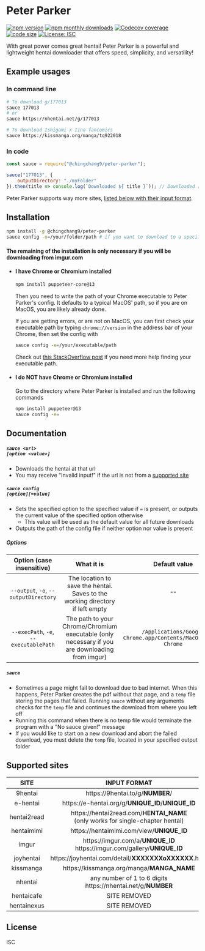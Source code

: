# Peter Parker
[![npm version](https://img.shields.io/npm/v/@chingchang9/peter-parker)](https://www.npmjs.com/package/@chingchang9/peter-parker)
[![npm monthly downloads](https://img.shields.io/npm/dm/@chingchang9/peter-parker)](https://www.npmjs.com/package/@chingchang9/peter-parker)
[![Codecov coverage](https://img.shields.io/codecov/c/github/ChingChang9/peter-parker)](https://codecov.io/gh/ChingChang9/peter-parker)
[![code size](https://img.shields.io/github/languages/code-size/ChingChang9/peter-parker)](https://github.com/ChingChang9/peter-parker)
[![License: ISC](https://img.shields.io/badge/License-ISC-blue.svg)](https://opensource.org/licenses/ISC)

With great power comes great hentai! Peter Parker is a powerful and lightweight
hentai downloader that offers speed, simplicity, and versatility!

## Example usages
### In command line
```bash
# To download g/177013
sauce 177013
# or
sauce https://nhentai.net/g/177013

# To download Ishigami x Iino fancomics
sauce https://kissmanga.org/manga/tq922018
```

### In code
```js
const sauce = require("@chingchang9/peter-parker");

sauce("177013", {
    outputDirectory: "./myFolder"
}).then(title => console.log(`Downloaded ${ title }`)); // Downloaded [ShindoLA] METAMORPHOSIS
```
Peter Parker supports way more sites, [listed below with their input format](#supported-sites).

## Installation
```bash
npm install -g @chingchang9/peter-parker
sauce config -o=/your/folder/path # if you want to download to a specific folder
```

#### The remaining of the installation is only necessary if you will be downloading from imgur.com
- #### I have Chrome or Chromium installed
  ```sh
  npm install puppeteer-core@13
  ```
  Then you need to write the path of your Chrome executable to Peter Parker's
  config.
  It defaults to a typical MacOS' path, so if you are on MacOS, you are likely
  already done.

  If you are getting errors, or are not on MacOS, you can first check your
  executable path by typing `chrome://version` in the address bar of your
  Chrome, then set the config with
  ```sh
  sauce config -e=/your/executable/path
  ```
  Check out [this StackOverflow post](https://stackoverflow.com/questions/17736215/universal-path-to-chrome-exe)
  if you need more help finding your executable path.

- #### I do NOT have Chrome or Chromium installed
  Go to the directory where Peter Parker is installed and run the following
  commands
  ```bash
  npm install puppeteer@13
  sauce config -e=
  ```

## Documentation
##### <code>sauce <_url_> [_option_ \<_value_\>]</code>
- Downloads the hentai at that url
- You may receive "Invalid input!" if the url is not from a [supported site](#supported-sites)

##### <code>sauce config [_option_][=_value_]</code>
- Sets the specified option to the specified value if `=` is present, or outputs
  the current value of the specified option otherwise
  - This value will be used as the default value for all future downloads
- Outputs the path of the config file if neither option nor value is present

##### Options
| Option (case insensitive) | What it is | Default value |
|:-------------------------:|:----------:|:-------------:|
| `--output`, `-o`, `--outputDirectory` | The location to save the hentai. Saves to the working directory if left empty | `""`
| `--execPath`, `-e`, `--executablePath` | The path to your Chrome/Chromium executable (only necessary if you are downloading from imgur) | `/Applications/Google Chrome.app/Contents/MacOS/Google Chrome`

##### `sauce`
- Sometimes a page might fail to download due to bad internet. When this
  happens, Peter Parker creates the pdf without that page, and a `temp` file
  storing the pages that failed. Running `sauce` without any arguments checks
  for the `temp` file and continues the download from where you left off
- Running this command when there is no temp file would terminate the program
  with a "No sauce given!" message
- If you would like to start on a new download and abort the failed download,
  you must delete the `temp` file, located in your specified output folder

## Supported sites
SITE | INPUT FORMAT
:-:|:-:
9hentai | <span>https://</span>9hentai.to/g/**NUMBER**/
e-hentai | <span>https://</span>e-hentai.org/g/**UNIQUE_ID**/**UNIQUE_ID**
hentai2read | <span>https://</span>hentai2read.com/**HENTAI_NAME**<br />(only works for single-chapter hentai)
hentaimimi | <span>https://</span>hentaimimi.com/view/**UNIQUE_ID**
imgur | <span>https://</span>imgur.com/a/**UNIQUE_ID**<br /><span>https://<span />imgur.com/gallery/**UNIQUE_ID**
joyhentai | <span>https://</span>joyhentai.com/detail/**XXXXXXXoXXXXXX**.html
kissmanga | <span>https://</span>kissmanga.org/manga/**MANGA_NAME**
nhentai | any number of 1 to 6 digits<br /><span>https://</span>nhentai.net/g/**NUMBER**
hentaicafe | SITE REMOVED
hentainexus | SITE REMOVED

## License
ISC
